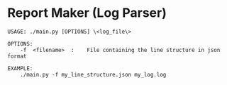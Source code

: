 # Report Maker (Log Parser)
    USAGE: ./main.py [OPTIONS] \<log_file\>
    
    OPTIONS:
        -f  <filename>  :    File containing the line structure in json format
    
    EXAMPLE:
        ./main.py -f my_line_structure.json my_log.log
    